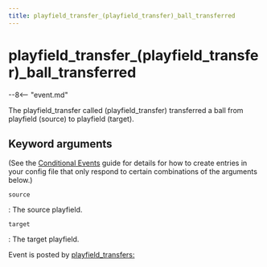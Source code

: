 ```yaml
---
title: playfield_transfer_(playfield_transfer)_ball_transferred
---
```


# playfield_transfer_(playfield_transfer)_ball_transferred


--8<-- "event.md"

The playfield_transfer called (playfield_transfer) transferred a ball
from playfield (source) to playfield (target).

## Keyword arguments

(See the [Conditional Events](overview/conditional.md)
guide for details for how to create entries in your config file that
only respond to certain combinations of the arguments below.)

`source`

:   The source playfield.

`target`

:   The target playfield.

Event is posted by [playfield_transfers:](../config/playfield_transfers.md)
